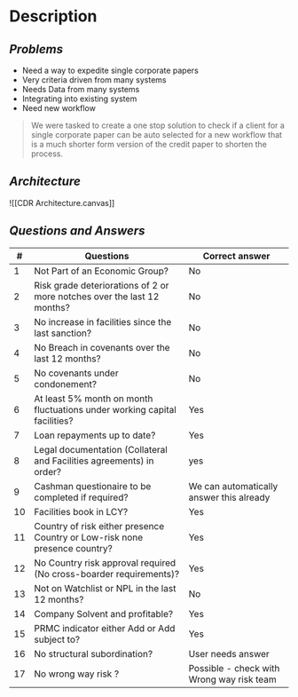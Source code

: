 
# Description

## *Problems*

- Need a way to expedite single corporate papers
- Very criteria driven from many systems
- Needs Data from many systems
- Integrating into existing system
- Need new workflow

>We were tasked to create a one stop solution to check if a client for a single corporate paper can be auto selected for a new workflow that is a much shorter form version of the credit paper to shorten the process. 

## *Architecture*

![[CDR Architecture.canvas]]

## *Questions and Answers*

|#|Questions|Correct answer|
|---|---|---|
|1|Not Part of an Economic Group?|No|
|2|Risk grade deteriorations of 2 or more notches over the last 12 months?|No|
|3|No increase in facilities since the last sanction?|No|
|4|No Breach in covenants over the last 12 months?|No|
|5|No covenants under condonement?|No|
|6|At least 5% month on month fluctuations under working capital facilities?|Yes|
|7|Loan repayments up to date?|Yes|
|8|Legal documentation (Collateral and Facilities agreements) in order?|yes|
|9|Cashman questionaire to be completed if required?|We can automatically answer this already|
|10|Facilities book in LCY?|Yes|
|11|Country of risk either presence Country or Low-risk none presence country?|Yes|
|12|No Country risk approval required (No cross-boarder requirements)?|Yes|
|13|Not on Watchlist or NPL in the last 12 months?|No|
|14|Company Solvent and profitable?|Yes|
|15|PRMC indicator either Add or Add subject to?|Yes|
|16|No structural subordination?|User needs answer|
|17|No wrong way risk ?|Possible - check with Wrong way risk team|